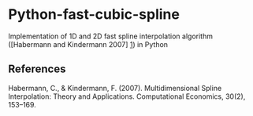 Python-fast-cubic-spline
========================

Implementation of 1D and 2D fast spline interpolation algorithm ([Habermann and Kindermann 2007] [1]) in Python

References
-------------

Habermann, C., & Kindermann, F. (2007). Multidimensional Spline Interpolation: Theory and Applications. Computational Economics, 30(2), 153–169.

[1]: http://www.springerlink.com/index/10.1007/s10614-007-9092-4        "Google"
